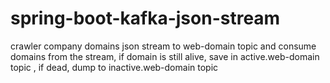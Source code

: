 # spring-boot-kafka-json-stream
crawler company domains json stream to web-domain topic and consume domains from the stream, if domain is still alive, save in active.web-domain topic , if dead, dump to inactive.web-domain topic
